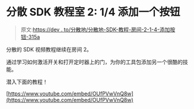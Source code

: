 # 分散 SDK 教程室 2: 1/4 添加一个按钮

> 原文:[https://dev . to/分散地/分散地-SDK-教程-房间-2-1-4-添加按钮-315a](https://dev.to/decentraland/decentraland-sdk-tutorial-room-2-1-4-add-a-button-315a)

分散的 SDK 视频教程继续在房间 2。

通过学习如何激活开关和打开定时器上的门，为你的工具包添加另一个很酷的技能。

潜入下面的教程！

[https://www.youtube.com/embed/OUfPVwVnQ8w](https://www.youtube.com/embed/OUfPVwVnQ8w)